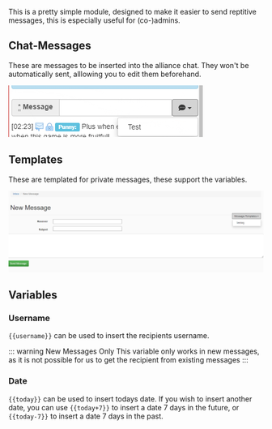 This is a pretty simple module, designed to make it easier to send reptitive messages, this is especially useful for (co-)admins.

## Chat-Messages

These are messages to be inserted into the alliance chat. They won't be automatically sent, alllowing you to edit them beforehand.

![chat](assets/en_GB/chat.png)

## Templates

These are templated for private messages, these support the variables.

![messages](assets/en_GB/messages.png)

## Variables

### Username
<span v-pre>`{{username}}`</span> can be used to insert the recipients username.

::: warning New Messages Only
This variable only works in new messages, as it is not possible for us to get the recipient from existing messages
:::

### Date

<span v-pre>`{{today}}`</span> can be used to insert todays date.
If you wish to insert another date, you can use <span v-pre>`{{today+7}}`</span> to insert a date 7 days in the future, or <span v-pre>`{{today-7}}`</span> to insert a date 7 days in the past.
